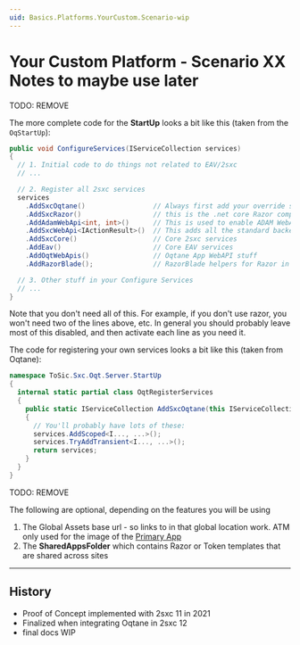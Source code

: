 ```yaml
---
uid: Basics.Platforms.YourCustom.Scenario-wip
---
```


# Your Custom Platform - Scenario XX Notes to maybe use later


TODO: REMOVE

The more complete code for the **StartUp** looks a bit like this (taken from the `OqStartUp`):

```c#
public void ConfigureServices(IServiceCollection services)
{
  // 1. Initial code to do things not related to EAV/2sxc
  // ...

  // 2. Register all 2sxc services
  services
    .AddSxcOqtane()                 // Always first add your override services
    .AddSxcRazor()                  // this is the .net core Razor compiler
    .AddAdamWebApi<int, int>()      // This is used to enable ADAM WebAPIs
    .AddSxcWebApi<IActionResult>()  // This adds all the standard backend services for WebAPIs to work
    .AddSxcCore()                   // Core 2sxc services
    .AddEav()                       // Core EAV services
    .AddOqtWebApis()                // Oqtane App WebAPI stuff
    .AddRazorBlade();               // RazorBlade helpers for Razor in the edition used by Oqtane

  // 3. Other stuff in your Configure Services
  // ...
}
```

Note that you don't need all of this. For example, if you don't use razor, you won't need two of the lines above, etc.
In general you should probably leave most of this disabled, and then activate each line as you need it. 

The code for registering your own services looks a bit like this (taken from Oqtane):

```c#
namespace ToSic.Sxc.Oqt.Server.StartUp
{
  internal static partial class OqtRegisterServices
  {
    public static IServiceCollection AddSxcOqtane(this IServiceCollection services)
    {
      // You'll probably have lots of these:
      services.AddScoped<I..., ...>();
      services.TryAddTransient<I..., ...>();
      return services;
    }
  }
}
```



TODO: REMOVE

The following are optional, depending on the features you will be using

1. The Global Assets base url - so links to in that global location work. ATM only used for the image of the [Primary App](xref:Basics.App.PrimaryApp.Index)
1. The **SharedAppsFolder** which contains Razor or Token templates that are shared across sites



---

## History

* Proof of Concept implemented with 2sxc 11 in 2021
* Finalized when integrating Oqtane in 2sxc 12
* final docs WIP
